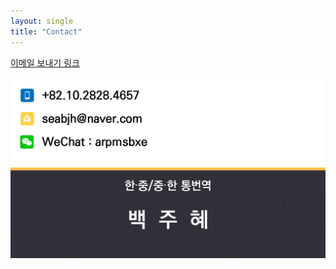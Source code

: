 ```yaml
---
layout: single
title: "Contact"
---
```


<a href="mailto:seabjh@naver.com">이메일 보내기 링크</a>

![KakaoTalk_20231027_153917559_03](../images/2023-10-29/KakaoTalk_20231027_153917559_03.jpg)
